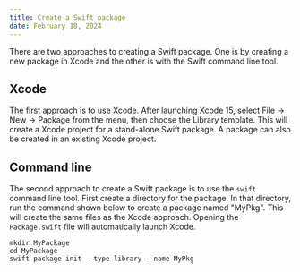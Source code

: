 ```yaml
---
title: Create a Swift package
date: February 18, 2024
---
```


There are two approaches to creating a Swift package. One is by creating a new package in Xcode and the other is with the Swift command line tool.

## Xcode

The first approach is to use Xcode. After launching Xcode 15, select File -> New -> Package from the menu, then choose the Library template. This will create a Xcode project for a stand-alone Swift package. A package can also be created in an existing Xcode project.

## Command line

The second approach to create a Swift package is to use the `swift` command line tool. First create a directory for the package. In that directory, run the command shown below to create a package named "MyPkg". This will create the same files as the Xcode approach. Opening the `Package.swift` file will automatically launch Xcode.

```text
mkdir MyPackage
cd MyPackage
swift package init --type library --name MyPkg
```
